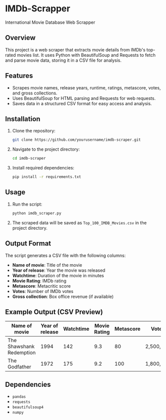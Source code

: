 # IMDb-Scrapper
International Movie Database Web Scrapper

## Overview
This project is a web scraper that extracts movie details from IMDb's top-rated movies list. It uses Python with BeautifulSoup and Requests to fetch and parse movie data, storing it in a CSV file for analysis.

## Features
- Scrapes movie names, release years, runtime, ratings, metascore, votes, and gross collections.
- Uses BeautifulSoup for HTML parsing and Requests for web requests.
- Saves data in a structured CSV format for easy access and analysis.

## Installation
1. Clone the repository:
   ```sh
   git clone https://github.com/yourusername/imdb-scraper.git
   ```
2. Navigate to the project directory:
   ```sh
   cd imdb-scraper
   ```
3. Install required dependencies:
   ```sh
   pip install -r requirements.txt
   ```

## Usage
1. Run the script:
   ```sh
   python imdb_scraper.py
   ```
2. The scraped data will be saved as `Top_100_IMDB_Movies.csv` in the project directory.

## Output Format
The script generates a CSV file with the following columns:
- **Name of movie**: Title of the movie
- **Year of release**: Year the movie was released
- **Watchtime**: Duration of the movie in minutes
- **Movie Rating**: IMDb rating
- **Metascore**: Metacritic score
- **Votes**: Number of IMDb votes
- **Gross collection**: Box office revenue (if available)

## Example Output (CSV Preview)
| Name of movie | Year of release | Watchtime | Movie Rating | Metascore | Votes | Gross collection |
|--------------|----------------|-----------|--------------|-----------|-------|------------------|
| The Shawshank Redemption | 1994 | 142 | 9.3 | 80 | 2,500,000 | $28M |
| The Godfather | 1972 | 175 | 9.2 | 100 | 1,800,000 | $134M |

## Dependencies
- `pandas`
- `requests`
- `beautifulsoup4`
- `numpy`
